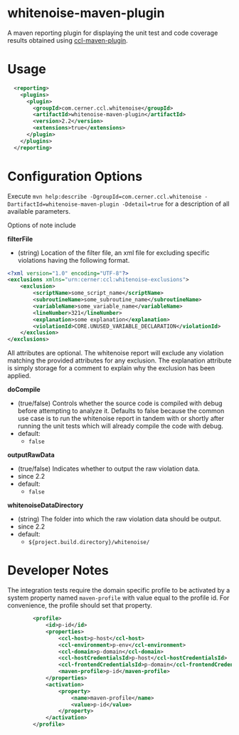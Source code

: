 # whitenoise-maven-plugin

A maven reporting plugin for displaying the unit test and code coverage results obtained using [ccl-maven-plugin](../../ccl-maven-plugin/README.md).

Usage
===
```xml
  <reporting>
    <plugins>
      <plugin>
        <groupId>com.cerner.ccl.whitenoise</groupId>
        <artifactId>whitenoise-maven-plugin</artifactId>
        <version>2.2</version>
        <extensions>true</extensions>
      </plugin>
    </plugins>
  </reporting>
```

Configuration Options
===
Execute `mvn help:describe -DgroupId=com.cerner.ccl.whitenoise -DartifactId=whitenoise-maven-plugin -Ddetail=true` for a description of all available parameters. 

Options of note include

**filterFile**
- (string) Location of the filter file, an xml file for excluding specific violations having the following format.
```xml
<?xml version="1.0" encoding="UTF-8"?>
<exclusions xmlns="urn:cerner:ccl:whitenoise-exclusions">
    <exclusion>
        <scriptName>some_script_name</scriptName>
        <subroutineName>some_subroutine_name</subroutineName>
        <variableName>some_variable_name</variableName>
        <lineNumber>321</lineNumber>
        <explanation>some explanation</explanation>
        <violationId>CORE.UNUSED_VARIABLE_DECLARATION</violationId>
    </exclusion>
</exclusions>
```
All attributes are optional. The whitenoise report will exclude any violation matching the provided attributes for any exclusion. The explanation attribute is simply
storage for a comment to explain why the exclusion has been applied.


**doCompile**
- (true/false) Controls whether the source code is compiled with debug before attempting to analyze it. Defaults to false because the common use case is to run the 
whitenoise report in tandem with or shortly after running the unit tests which will already compile the code with debug.
 - default:
    - `false`

**outputRawData**
- (true/false) Indicates whether to output the raw violation data.
 - since 2.2
 - default:
    - `false`

**whitenoiseDataDirectory**
- (string) The folder into which the raw violation data should be output.
 - since 2.2
 - default:
    - `${project.build.directory}/whitenoise/`


Developer Notes
===
The integration tests require the domain specific profile to be activated by a system property named `maven-profile` with value equal to the profile id.
For convenience, the profile should set that property.
```xml
        <profile>
            <id>p-id</id>
            <properties>
                <ccl-host>p-host</ccl-host>
                <ccl-environment>p-env</ccl-environment>
                <ccl-domain>p-domain</ccl-domain>
                <ccl-hostCredentialsId>p-host</ccl-hostCredentialsId>
                <ccl-frontendCredentialsId>p-domain</ccl-frontendCredentialsId>
                <maven-profile>p-id</maven-profile>
            </properties>
            <activation>
                <property>
                    <name>maven-profile</name>
                    <value>p-id</value>
                </property>
            </activation>
        </profile>
```
